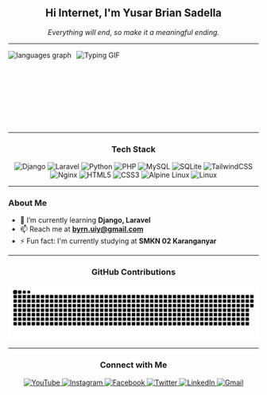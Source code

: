 <h2 align="center">Hi Internet, I'm Yusar Brian Sadella</h2>

<p align="center"><em>Everything will end, so make it a meaningful ending.</em></p>

---

<div align="center" style="display: flex; align-items: center; gap: 10px;">
  <img src="https://github-readme-stats.vercel.app/api/top-langs?username=yusrb&locale=en&hide_title=false&layout=compact&card_width=320&langs_count=5&theme=tokyonight&hide_border=false" height="150" alt="languages graph" />
  <img height="150" src="https://media1.tenor.com/m/fy511Gg4ha4AAAAd/fast-typing-anime.gif" alt="Typing GIF" />
</div>

---

<h3 align="center">Tech Stack</h3>
<div align="center">
  <img src="https://cdn.jsdelivr.net/gh/devicons/devicon/icons/django/django-plain.svg" height="40" alt="Django" />
  <img src="https://cdn.jsdelivr.net/gh/devicons/devicon/icons/laravel/laravel-original.svg" height="40" alt="Laravel" />
  <img src="https://cdn.jsdelivr.net/gh/devicons/devicon/icons/python/python-original.svg" height="40" alt="Python" />
  <img src="https://cdn.jsdelivr.net/gh/devicons/devicon/icons/php/php-original.svg" height="40" alt="PHP" />
  <img src="https://cdn.simpleicons.org/mysql/4479A1" height="40" alt="MySQL" />
  <img src="https://cdn.jsdelivr.net/gh/devicons/devicon/icons/sqlite/sqlite-original.svg" height="40" alt="SQLite" />
  <img src="https://cdn.simpleicons.org/tailwindcss/06B6D4" height="40" alt="TailwindCSS" />
  <img src="https://cdn.simpleicons.org/nginx/009639" height="40" alt="Nginx" />
  <img src="https://cdn.jsdelivr.net/gh/devicons/devicon/icons/html5/html5-original.svg" height="40" alt="HTML5" />
  <img src="https://cdn.jsdelivr.net/gh/devicons/devicon/icons/css3/css3-original.svg" height="40" alt="CSS3" />
  <img src="https://cdn.simpleicons.org/alpinelinux/0D597F" height="40" alt="Alpine Linux" />
  <img src="https://skillicons.dev/icons?i=linux" height="40" alt="Linux" />
</div>

---

### About Me

- 🌱 I’m currently learning **Django, Laravel**
- 📫 Reach me at **byrn.uiy@gmail.com**
- ⚡ Fun fact: I'm currently studying at **SMKN 02 Karanganyar**

---

<h3 align="center">GitHub Contributions</h3>
<p align="center">
  <img src="https://github.com/yusrb/Yusrb/blob/main/github-user-contribution.svg" alt="GitHub Contribution" />
</p>

---

<h3 align="center">Connect with Me</h3>
<div align="center">
  <a href="https://www.youtube.com/@yourchannel" target="_blank">
    <img src="https://raw.githubusercontent.com/maurodesouza/profile-readme-generator/master/src/assets/icons/social/youtube/default.svg" width="55" height="35" alt="YouTube" />
  </a>
  <a href="https://www.instagram.com/btyo.skzo/" target="_blank">
    <img src="https://raw.githubusercontent.com/maurodesouza/profile-readme-generator/master/src/assets/icons/social/instagram/default.svg" width="55" height="35" alt="Instagram" />
  </a>
  <a href="https://web.facebook.com/ByrnzVk/" target="_blank">
    <img src="https://raw.githubusercontent.com/maurodesouza/profile-readme-generator/master/src/assets/icons/social/facebook/default.svg" width="55" height="35" alt="Facebook" />
  </a>
  <a href="https://x.com/ByrnS7K" target="_blank">
    <img src="https://raw.githubusercontent.com/maurodesouza/profile-readme-generator/master/src/assets/icons/social/twitter/default.svg" width="55" height="35" alt="Twitter" />
  </a>
  <a href="https://www.linkedin.com/in/yusar-brian-sadella-232901328/" target="_blank">
    <img src="https://raw.githubusercontent.com/maurodesouza/profile-readme-generator/master/src/assets/icons/social/linkedin/default.svg" width="55" height="35" alt="LinkedIn" />
  </a>
  <a href="mailto:byrn.uiy@gmail.com" target="_blank">
    <img src="https://raw.githubusercontent.com/maurodesouza/profile-readme-generator/master/src/assets/icons/social/gmail/default.svg" width="55" height="35" alt="Gmail" />
  </a>
</div>
